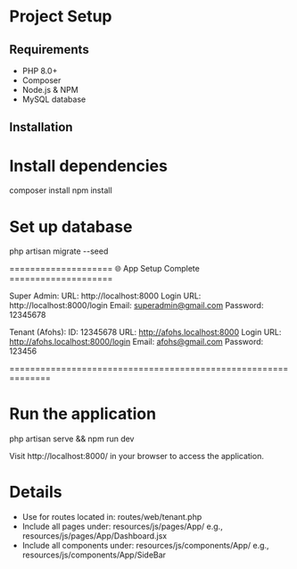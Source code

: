# Project Setup

## Requirements

- PHP 8.0+
- Composer
- Node.js & NPM
- MySQL database

## Installation

# Install dependencies

composer install
npm install

# Set up database

php artisan migrate --seed

==================== 🌐 App Setup Complete ====================

Super Admin:
URL: http://localhost:8000
Login URL: http://localhost:8000/login
Email: superadmin@gmail.com
Password: 12345678

Tenant (Afohs):
ID: 12345678
URL: http://afohs.localhost:8000
Login URL: http://afohs.localhost:8000/login
Email: afohs@gmail.com
Password: 123456

==============================================================

# Run the application

php artisan serve
&&
npm run dev

Visit http://localhost:8000/ in your browser to access the application.

# Details

- Use for routes located in: routes/web/tenant.php
- Include all pages under: resources/js/pages/App/
  e.g., resources/js/pages/App/Dashboard.jsx
- Include all components under: resources/js/components/App/
  e.g., resources/js/components/App/SideBar

